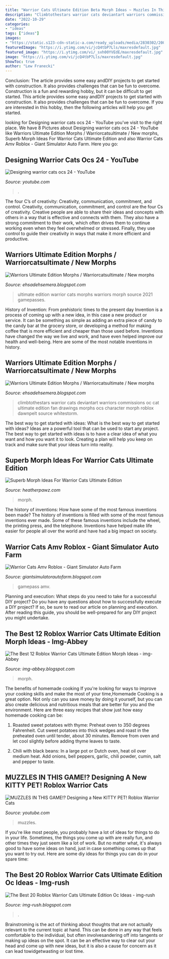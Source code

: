 ```yaml
---
title: "Warrior Cats Ultimate Edition Beta Morph Ideas ~ Muzzles In This Game!? Designing A New Kitty Pet! Roblox Warrior Cats"
description: "Climbtothestars warrior cats deviantart warriors commissions oc cat ultimate edition fan drawings morphs ocs character morph roblox dawnpelt source whitestorm"
date: "2022-10-29"
categories:
- "ideas"
tags: ["ideas"]
images:
- "https://static.s123-cdn-static-a.com/ready_uploads/media/2830302/2000_5e161f0a6840c.jpg"
featuredImage: "https://i.ytimg.com/vi/jcQ4tbP7Lls/maxresdefault.jpg"
featured_image: "https://i.ytimg.com/vi/_sxh00YVEdE/maxresdefault.jpg"
image: "https://i.ytimg.com/vi/jcQ4tbP7Lls/maxresdefault.jpg"
ShowToc: true
author: "Lew Franecki"
---
```



Conclusion: The article provides some easy andDIY projects to get started with construction. It also provides challenges that can be fun to overcome.
Construction is a fun and rewarding hobby, but it can be difficult to get started. This article provides some easy andDIY projects to get started with construction. It also provides challenges that can be fun to overcome. If you are interested in this hobby, then the following articles will help you get started.

	

		
looking for Designing warrior cats ocs 24 - YouTube you've visit to the right place. We have 8 Pictures about Designing warrior cats ocs 24 - YouTube like Warriors Ultimate Edition Morphs / Warriorcatsultimate / New morphs, Superb Morph Ideas For Warrior Cats Ultimate Edition and also Warrior Cats Amv Roblox - Giant Simulator Auto Farm. Here you go:
		
    
## Designing Warrior Cats Ocs 24 - YouTube

<img loading=lazy src="https://i.ytimg.com/vi/RbuJ0soaK3A/maxresdefault.jpg" onerror="this.onerror=null;this.src='https://tse2.mm.bing.net/th?id=OIP.G07YfspUAyV4VcWk0OPlywHaEK&amp;pid=15.1';" alt="Designing warrior cats ocs 24 - YouTube">

_Source: youtube.com_

>. 

	

The four C’s of creativity: Creativity, communication, commitment, and control.
Creativity, communication, commitment, and control are the four Cs of creativity. Creative people are able to share their ideas and concepts with others in a way that is effective and connects with them. They also have a strong commitment to their work, which often drives them to continue working even when they feel overwhelmed or stressed. Finally, they use control to guide their creativity in ways that make it more efficient and productive.

    
## Warriors Ultimate Edition Morphs / Warriorcatsultimate / New Morphs

<img loading=lazy src="https://i.ytimg.com/vi/dG6FMHOqElY/maxresdefault.jpg" onerror="this.onerror=null;this.src='https://tse4.mm.bing.net/th?id=OIP.bdvLSBeFu17tTTRe-0tEDwHaEK&amp;pid=15.1';" alt="Warriors Ultimate Edition Morphs / Warriorcatsultimate / New morphs">

_Source: ehsadehsemera.blogspot.com_

>ultimate edition warrior cats morphs warriors morph source 2021 gamepasses. 

	

History of Invention: From prehistoric times to the present day
Invention is a process of coming up with a new idea, in this case a new product or service. It can be something as simple as adding an extra piece of candy to the candy bar at the grocery store, or developing a method for making coffee that is more efficient and cheaper than those used before. Inventions have changed the way we live and work, and have even helped improve our health and well-being. Here are some of the most notable inventions in history.

    
## Warriors Ultimate Edition Morphs / Warriorcatsultimate / New Morphs

<img loading=lazy src="https://i.pinimg.com/474x/aa/dc/4e/aadc4e1f062bfad7648b176043d49d9f.jpg" onerror="this.onerror=null;this.src='https://tse4.mm.bing.net/th?id=OIP.YaJC_dPndikx57FTtUkeWQAAAA&amp;pid=15.1';" alt="Warriors Ultimate Edition Morphs / Warriorcatsultimate / New morphs">

_Source: ehsadehsemera.blogspot.com_

>climbtothestars warrior cats deviantart warriors commissions oc cat ultimate edition fan drawings morphs ocs character morph roblox dawnpelt source whitestorm. 

	

The best way to get started with ideas: What is the best way to get started with ideas?
Ideas are a powerful tool that can be used to start any project. The best way to get started with ideas is to have a clear idea of what you want and how you want it to look. Creating a plan will help you keep on track and make sure that your ideas turn into reality.

    
## Superb Morph Ideas For Warrior Cats Ultimate Edition

<img loading=lazy src="https://static.s123-cdn-static-a.com/ready_uploads/media/2830302/2000_5e161f0a6840c.jpg" onerror="this.onerror=null;this.src='https://tse2.mm.bing.net/th?id=OIP.r8-IoZMUIYLr3OTB4VF10QHaE8&amp;pid=15.1';" alt="Superb Morph Ideas For Warrior Cats Ultimate Edition">

_Source: heatherpawz.com_

>morph. 

	

The history of inventions: How have some of the most famous inventions been made?
The history of inventions is filled with some of the most famous inventions ever made. Some of these famous inventions include the wheel, the printing press, and the telephone. Inventions have helped make life easier for people all over the world and have had a big impact on society.

    
## Warrior Cats Amv Roblox - Giant Simulator Auto Farm

<img loading=lazy src="https://i.ytimg.com/vi/jcQ4tbP7Lls/maxresdefault.jpg" onerror="this.onerror=null;this.src='https://tse3.mm.bing.net/th?id=OIP.tZeKbv--1MEeq091kBg2EAHaEK&amp;pid=15.1';" alt="Warrior Cats Amv Roblox - Giant Simulator Auto Farm">

_Source: giantsimulatorautofarm.blogspot.com_

>gamepass amv. 

	

Planning and execution: What steps do you need to take for a successful DIY project?
Do you have any questions about how to successfully execute a DIY project? If so, be sure to read our article on planning and execution. After reading this guide, you should be well-prepared for any DIY project you might undertake.

    
## The Best 12 Roblox Warrior Cats Ultimate Edition Morph Ideas - Img-Abbey

<img loading=lazy src="https://i0.wp.com/i3.ytimg.com/vi/8vLxcqFFH4Q/hqdefault.jpg" onerror="this.onerror=null;this.src='https://tse1.mm.bing.net/th?id=OIP.-HQbC5ZPQKIGPulD9X-kNAHaFj&amp;pid=15.1';" alt="The Best 12 Roblox Warrior Cats Ultimate Edition Morph Ideas - img-Abbey">

_Source: img-abbey.blogspot.com_

>morph. 

	

The benefits of homemade cooking
If you're looking for ways to improve your cooking skills and make the most of your time,Homemade Cooking is a great option. Not only can you save money by doing it yourself, but you can also create delicious and nutritious meals that are better for you and the environment. Here are three easy recipes that show just how easy homemade cooking can be: 
1. Roasted sweet potatoes with thyme: Preheat oven to 350 degrees Fahrenheit. Cut sweet potatoes into thick wedges and roast in the preheated oven until tender, about 30 minutes. Remove from oven and let cool slightly before adding thyme leaves to taste. 

2. Chili with black beans: In a large pot or Dutch oven, heat oil over medium heat. Add onions, bell peppers, garlic, chili powder, cumin, salt and pepper to taste.

    
## MUZZLES IN THIS GAME!? Designing A New KITTY PET! Roblox Warrior Cats

<img loading=lazy src="https://i.ytimg.com/vi/_sxh00YVEdE/maxresdefault.jpg" onerror="this.onerror=null;this.src='https://tse3.mm.bing.net/th?id=OIP.l4fshXMtnAo-JiX3eBiLmAHaEK&amp;pid=15.1';" alt="MUZZLES IN THIS GAME!? Designing a New KITTY PET! Roblox Warrior Cats">

_Source: youtube.com_

>muzzles. 

	

If you're like most people, you probably have a lot of ideas for things to do in your life. Sometimes, the things you come up with are really fun, and other times they just seem like a lot of work. But no matter what, it's always good to have some ideas on hand, just in case something comes up that you want to try out. Here are some diy ideas for things you can do in your spare time: 

    
## The Best 20 Roblox Warrior Cats Ultimate Edition Oc Ideas - Img-rush

<img loading=lazy src="https://i0.wp.com/i.redd.it/shr21z1faq471.png" onerror="this.onerror=null;this.src='https://tse1.mm.bing.net/th?id=OIP.BUcbDmPy-ZtGhTyCnIDuMgHaHh&amp;pid=15.1';" alt="The Best 20 Roblox Warrior Cats Ultimate Edition Oc Ideas - img-rush">

_Source: img-rush.blogspot.com_

>. 

	

Brainstroming is the act of thinking about thoughts that are not actually relevant to the current topic at hand. This can be done in any way that feels comfortable to the individual, but often involvesandering off into tangents or making up ideas on the spot. It can be an effective way to clear out your head and come up with new ideas, but it is also a cause for concern as it can lead towidgetwasting or lost time.

